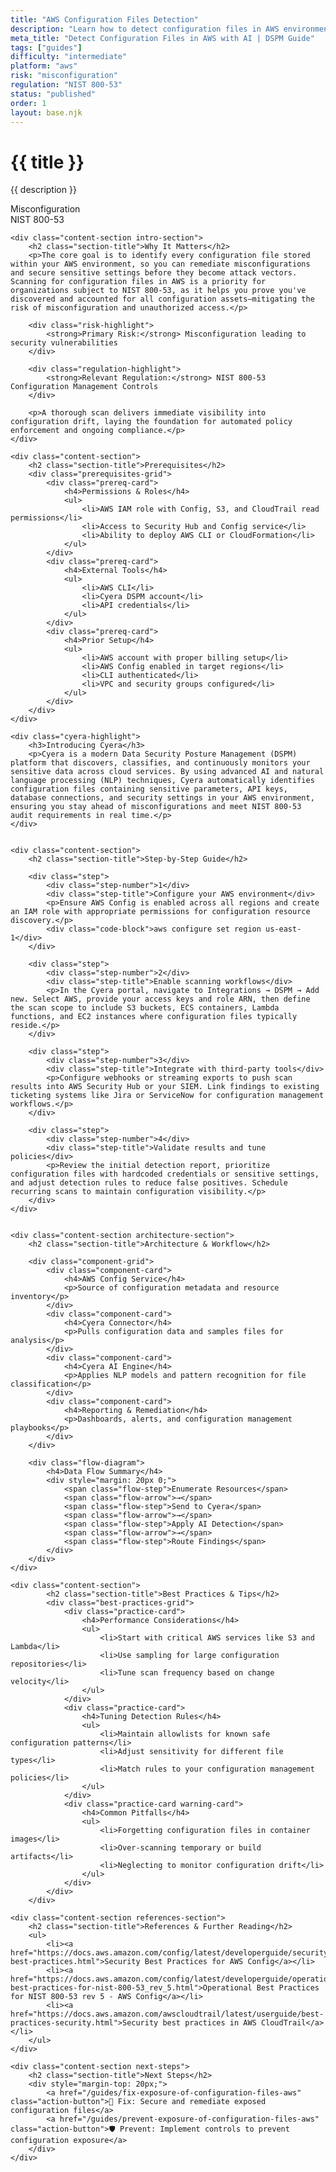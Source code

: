 ```yaml
---
title: "AWS Configuration Files Detection"
description: "Learn how to detect configuration files in AWS environments. Follow step-by-step guidance for NIST 800-53 compliance and configuration management security."
meta_title: "Detect Configuration Files in AWS with AI | DSPM Guide"
tags: ["guides"]
difficulty: "intermediate"
platform: "aws"
risk: "misconfiguration"
regulation: "NIST 800-53"
status: "published"
order: 1
layout: base.njk
---
```


<div class="container">
    <div class="header">
        <h1>{{ title }}</h1>
        <p>{{ description }}</p>
        <div class="badge">Misconfiguration</div>
        <div class="badge regulation">NIST 800-53</div>
    </div>

    <div class="content-section intro-section">
        <h2 class="section-title">Why It Matters</h2>
        <p>The core goal is to identify every configuration file stored within your AWS environment, so you can remediate misconfigurations and secure sensitive settings before they become attack vectors. Scanning for configuration files in AWS is a priority for organizations subject to NIST 800-53, as it helps you prove you've discovered and accounted for all configuration assets—mitigating the risk of misconfiguration and unauthorized access.</p>
        
        <div class="risk-highlight">
            <strong>Primary Risk:</strong> Misconfiguration leading to security vulnerabilities
        </div>
        
        <div class="regulation-highlight">
            <strong>Relevant Regulation:</strong> NIST 800-53 Configuration Management Controls
        </div>
        
        <p>A thorough scan delivers immediate visibility into configuration drift, laying the foundation for automated policy enforcement and ongoing compliance.</p>
    </div>

    <div class="content-section">
        <h2 class="section-title">Prerequisites</h2>
        <div class="prerequisites-grid">
            <div class="prereq-card">
                <h4>Permissions & Roles</h4>
                <ul>
                    <li>AWS IAM role with Config, S3, and CloudTrail read permissions</li>
                    <li>Access to Security Hub and Config service</li>
                    <li>Ability to deploy AWS CLI or CloudFormation</li>
                </ul>
            </div>
            <div class="prereq-card">
                <h4>External Tools</h4>
                <ul>
                    <li>AWS CLI</li>
                    <li>Cyera DSPM account</li>
                    <li>API credentials</li>
                </ul>
            </div>
            <div class="prereq-card">
                <h4>Prior Setup</h4>
                <ul>
                    <li>AWS account with proper billing setup</li>
                    <li>AWS Config enabled in target regions</li>
                    <li>CLI authenticated</li>
                    <li>VPC and security groups configured</li>
                </ul>
            </div>
        </div>
    </div>
	
    <div class="cyera-highlight">
        <h3>Introducing Cyera</h3>
        <p>Cyera is a modern Data Security Posture Management (DSPM) platform that discovers, classifies, and continuously monitors your sensitive data across cloud services. By using advanced AI and natural language processing (NLP) techniques, Cyera automatically identifies configuration files containing sensitive parameters, API keys, database connections, and security settings in your AWS environment, ensuring you stay ahead of misconfigurations and meet NIST 800-53 audit requirements in real time.</p>
    </div>
	

    <div class="content-section">
        <h2 class="section-title">Step-by-Step Guide</h2>
        
        <div class="step">
            <div class="step-number">1</div>
            <div class="step-title">Configure your AWS environment</div>
            <p>Ensure AWS Config is enabled across all regions and create an IAM role with appropriate permissions for configuration resource discovery.</p>
            <div class="code-block">aws configure set region us-east-1</div>
        </div>

        <div class="step">
            <div class="step-number">2</div>
            <div class="step-title">Enable scanning workflows</div>
            <p>In the Cyera portal, navigate to Integrations → DSPM → Add new. Select AWS, provide your access keys and role ARN, then define the scan scope to include S3 buckets, ECS containers, Lambda functions, and EC2 instances where configuration files typically reside.</p>
        </div>

        <div class="step">
            <div class="step-number">3</div>
            <div class="step-title">Integrate with third-party tools</div>
            <p>Configure webhooks or streaming exports to push scan results into AWS Security Hub or your SIEM. Link findings to existing ticketing systems like Jira or ServiceNow for configuration management workflows.</p>
        </div>

        <div class="step">
            <div class="step-number">4</div>
            <div class="step-title">Validate results and tune policies</div>
            <p>Review the initial detection report, prioritize configuration files with hardcoded credentials or sensitive settings, and adjust detection rules to reduce false positives. Schedule recurring scans to maintain configuration visibility.</p>
        </div>
    </div>


    <div class="content-section architecture-section">
        <h2 class="section-title">Architecture & Workflow</h2>
        
        <div class="component-grid">
            <div class="component-card">
                <h4>AWS Config Service</h4>
                <p>Source of configuration metadata and resource inventory</p>
            </div>
            <div class="component-card">
                <h4>Cyera Connector</h4>
                <p>Pulls configuration data and samples files for analysis</p>
            </div>
            <div class="component-card">
                <h4>Cyera AI Engine</h4>
                <p>Applies NLP models and pattern recognition for file classification</p>
            </div>
            <div class="component-card">
                <h4>Reporting & Remediation</h4>
                <p>Dashboards, alerts, and configuration management playbooks</p>
            </div>
        </div>

        <div class="flow-diagram">
            <h4>Data Flow Summary</h4>
            <div style="margin: 20px 0;">
                <span class="flow-step">Enumerate Resources</span>
                <span class="flow-arrow">→</span>
                <span class="flow-step">Send to Cyera</span>
                <span class="flow-arrow">→</span>
                <span class="flow-step">Apply AI Detection</span>
                <span class="flow-arrow">→</span>
                <span class="flow-step">Route Findings</span>
            </div>
        </div>
    </div>

	<div class="content-section">
	        <h2 class="section-title">Best Practices & Tips</h2>
	        <div class="best-practices-grid">
	            <div class="practice-card">
	                <h4>Performance Considerations</h4>
	                <ul>
	                    <li>Start with critical AWS services like S3 and Lambda</li>
	                    <li>Use sampling for large configuration repositories</li>
	                    <li>Tune scan frequency based on change velocity</li>
	                </ul>
	            </div>
	            <div class="practice-card">
	                <h4>Tuning Detection Rules</h4>
	                <ul>
	                    <li>Maintain allowlists for known safe configuration patterns</li>
	                    <li>Adjust sensitivity for different file types</li>
	                    <li>Match rules to your configuration management policies</li>
	                </ul>
	            </div>
	            <div class="practice-card warning-card">
	                <h4>Common Pitfalls</h4>
	                <ul>
	                    <li>Forgetting configuration files in container images</li>
	                    <li>Over-scanning temporary or build artifacts</li>
	                    <li>Neglecting to monitor configuration drift</li>
	                </ul>
	            </div>
	        </div>
	    </div>

    <div class="content-section references-section">
        <h2 class="section-title">References & Further Reading</h2>
        <ul>
            <li><a href="https://docs.aws.amazon.com/config/latest/developerguide/security-best-practices.html">Security Best Practices for AWS Config</a></li>
            <li><a href="https://docs.aws.amazon.com/config/latest/developerguide/operational-best-practices-for-nist-800-53_rev_5.html">Operational Best Practices for NIST 800-53 rev 5 - AWS Config</a></li>
            <li><a href="https://docs.aws.amazon.com/awscloudtrail/latest/userguide/best-practices-security.html">Security best practices in AWS CloudTrail</a></li>
        </ul>
    </div>

    <div class="content-section next-steps">
        <h2 class="section-title">Next Steps</h2>
        <div style="margin-top: 20px;">
            <a href="/guides/fix-exposure-of-configuration-files-aws" class="action-button">🔧 Fix: Secure and remediate exposed configuration files</a>
            <a href="/guides/prevent-exposure-of-configuration-files-aws" class="action-button">🛡️ Prevent: Implement controls to prevent configuration exposure</a>
        </div>
    </div>
</div>